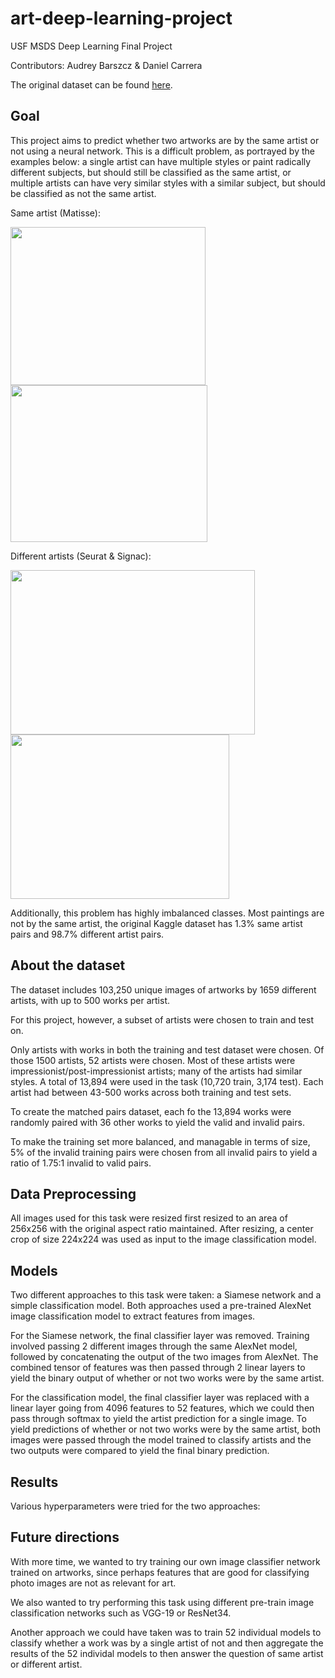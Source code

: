 # art-deep-learning-project
USF MSDS Deep Learning Final Project

Contributors: Audrey Barszcz & Daniel Carrera

The original dataset can be found [here](https://www.kaggle.com/c/painter-by-numbers/data).

## Goal
This project aims to predict whether two artworks are by the same artist or not using a neural network. This is a difficult problem, as portrayed by the examples below: a single artist can have multiple styles or paint radically different subjects, but should still be classified as the same artist, or multiple artists can have very similar styles with a similar subject, but should be classified as not the same artist.

Same artist (Matisse):

<img src="https://d26jxt5097u8sr.cloudfront.net/s3fs-public/Full_matisse2.jpg" width="312" height="253">  <img src="https://www.goldmarkart.com/images/stories/virtuemart/product/La-Gerbe1.jpg" width="315" height="251">

Different artists (Seurat & Signac):

<img src="https://upload.wikimedia.org/wikipedia/commons/thumb/7/7d/A_Sunday_on_La_Grande_Jatte%2C_Georges_Seurat%2C_1884.jpg/1200px-A_Sunday_on_La_Grande_Jatte%2C_Georges_Seurat%2C_1884.jpg" width="391" height="263">  <img src="https://impressionistarts.com/static/81cb87fd29c30d1cd5e1e0c46b827e3e/14b42/paul-signac-in-the-time-of-harmony.jpg" width="350" height="263">

Additionally, this problem has highly imbalanced classes. Most paintings are not by the same artist, the original Kaggle dataset has 1.3% same artist pairs and 98.7% different artist pairs.

## About the dataset
The dataset includes 103,250 unique images of artworks by 1659 different artists, with up to 500 works per artist.

For this project, however, a subset of artists were chosen to train and test on. 

Only artists with works in both the training and test dataset were chosen. Of those 1500 artists, 52 artists were chosen. Most of these artists were impressionist/post-impressionist artists; many of the artists had similar styles. A total of 13,894 were used in the task (10,720 train, 3,174 test). Each artist had between 43-500 works across both training and test sets.

To create the matched pairs dataset, each fo the 13,894 works were randomly paired with 36 other works to yield the valid and invalid pairs. 

To make the training set more balanced, and managable in terms of size, 5% of the invalid training pairs were chosen from all invalid pairs to yield a ratio of 1.75:1 invalid to valid pairs.

## Data Preprocessing
All images used for this task were resized first resized to an area of 256x256 with the original aspect ratio maintained. After resizing, a center crop of size 224x224 was used as input to the image classification model.

## Models
Two different approaches to this task were taken: a Siamese network and a simple classification model.
Both approaches used a pre-trained AlexNet image classification model to extract features from images.

For the Siamese network, the final classifier layer was removed. Training involved passing 2 different images through the same AlexNet model, followed by concatenating the output of the two images from AlexNet. The combined tensor of features was then passed through 2 linear layers to yield the binary output of whether or not two works were by the same artist.

For the classification model, the final classifier layer was replaced with a linear layer going from 4096 features to 52 features, which we could then pass through softmax to yield the artist prediction for a single image. To yield predictions of whether or not two works were by the same artist, both images were passed through the model trained to classify artists and the two outputs were compared to yield the final binary prediction.

## Results
Various hyperparameters were tried for the two approaches:

## Future directions
With more time, we wanted to try training our own image classifier network trained on artworks, since perhaps features that are good for classifying photo images are not as relevant for art.

We also wanted to try performing this task using different pre-train image classification networks such as VGG-19 or ResNet34.

Another approach we could have taken was to train 52 individual models to classify whether a work was by a single artist of not and then aggregate the results of the 52 individal models to then answer the question of same artist or different artist.
